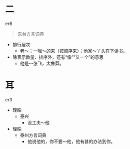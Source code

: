 # 二
er6
> 东台方言词典
- 排行居次
  - 老～；一咖～的来（按顺序来）；他家～丫头在下读书。
- 除表示数量、排序外，还有“像”“又一个”的意思
  - 他是～张飞，太鲁莽。






# 耳
er3
+ 理睬
  * 泰兴
    - 没工夫～他
+ 理睬
  * 泰州方言词典
    - 他说他的，你不要～他，他有甚的办法到你。
